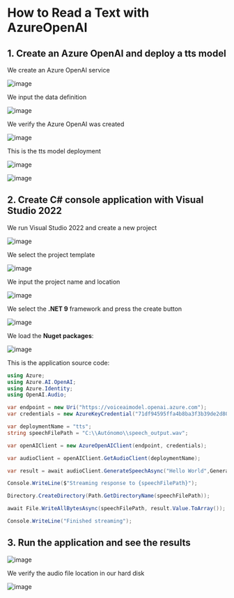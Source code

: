 # How to Read a Text with AzureOpenAI

## 1. Create an Azure OpenAI and deploy a tts model

We create an Azure OpenAI service

![image](https://github.com/user-attachments/assets/9ada8093-bcac-427b-acf1-e68519ff7e09)

We input the data definition

![image](https://github.com/user-attachments/assets/4c7629cb-7e08-44f3-afd0-42ca8e7033b8)

We verify the Azure OpenAI was created

![image](https://github.com/user-attachments/assets/a4dd9743-d547-463e-b5f7-32cbd7758289)

This is the tts model deployment

![image](https://github.com/user-attachments/assets/0314d263-9294-4daa-9a74-147fdb5ff324)

![image](https://github.com/user-attachments/assets/e2d78e86-fe43-4a8f-b018-9c0cedc6527e)

## 2. Create C# console application with Visual Studio 2022

We run Visual Studio 2022 and create a new project

![image](https://github.com/user-attachments/assets/a4e3849e-8648-4e9c-b78f-aa2474cf2665)

We select the project template

![image](https://github.com/user-attachments/assets/37af0b2b-8f65-483b-9a8d-78f160ef5fda)

We input the project name and location

![image](https://github.com/user-attachments/assets/c2ff9857-00e3-42ad-bbda-390f7da8cdb7)

We select the **.NET 9** framework and press the create button

![image](https://github.com/user-attachments/assets/68303c1b-9a83-462b-ae19-3fb52d229dd1)

We load the **Nuget packages**:

![image](https://github.com/user-attachments/assets/5c4d9bac-ec01-40ee-a6fe-9571cd4a6cc2)

This is the application source code:

```csharp
using Azure;
using Azure.AI.OpenAI;
using Azure.Identity;
using OpenAI.Audio;

var endpoint = new Uri("https://voiceaimodel.openai.azure.com");
var credentials = new AzureKeyCredential("71df94595ffa4b8ba3f3b39de2d80ae9");

var deploymentName = "tts";
string speechFilePath = "C:\\Autónomo\\speech_output.wav";

var openAIClient = new AzureOpenAIClient(endpoint, credentials);

var audioClient = openAIClient.GetAudioClient(deploymentName);

var result = await audioClient.GenerateSpeechAsync("Hello World",GeneratedSpeechVoice.Echo);

Console.WriteLine($"Streaming response to {speechFilePath}");

Directory.CreateDirectory(Path.GetDirectoryName(speechFilePath));

await File.WriteAllBytesAsync(speechFilePath, result.Value.ToArray());

Console.WriteLine("Finished streaming");
```

## 3. Run the application and see the results

![image](https://github.com/user-attachments/assets/f077281d-b2f7-40c9-94e6-69798fb83597)

We verify the audio file location in our hard disk

![image](https://github.com/user-attachments/assets/4e0bd094-28a3-404d-a7b3-8bb5b136e8fa)
